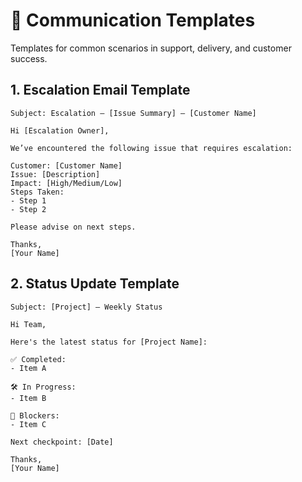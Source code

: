 # 💬 Communication Templates

Templates for common scenarios in support, delivery, and customer success.

## 1. Escalation Email Template

```
Subject: Escalation – [Issue Summary] – [Customer Name]

Hi [Escalation Owner],

We’ve encountered the following issue that requires escalation:

Customer: [Customer Name]  
Issue: [Description]  
Impact: [High/Medium/Low]  
Steps Taken:  
- Step 1  
- Step 2  

Please advise on next steps.

Thanks,  
[Your Name]
```

## 2. Status Update Template

```
Subject: [Project] – Weekly Status

Hi Team,

Here's the latest status for [Project Name]:

✅ Completed:  
- Item A

🛠️ In Progress:  
- Item B

🚧 Blockers:  
- Item C

Next checkpoint: [Date]

Thanks,  
[Your Name]
```
